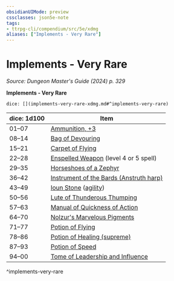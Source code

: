 ```yaml
---
obsidianUIMode: preview
cssclasses: json5e-note
tags:
- ttrpg-cli/compendium/src/5e/xdmg
aliases: ["Implements - Very Rare"]
---
```

# Implements - Very Rare
*Source: Dungeon Master's Guide (2024) p. 329* 

**Implements - Very Rare**

`dice: [](implements-very-rare-xdmg.md#^implements-very-rare)`

| dice: 1d100 | Item |
|-------------|------|
| 01–07 | [Ammunition, +3](Mechanics/items/3-ammunition-xdmg.md) |
| 08–14 | [Bag of Devouring](Mechanics/items/bag-of-devouring-xdmg.md) |
| 15–21 | [Carpet of Flying](Mechanics/items/carpet-of-flying-xdmg.md) |
| 22–28 | [Enspelled Weapon](Mechanics/items/enspelled-weapon-xdmg.md) (level 4 or 5 spell) |
| 29–35 | [Horseshoes of a Zephyr](Mechanics/items/horseshoes-of-a-zephyr-xdmg.md) |
| 36–42 | [Instrument of the Bards (Anstruth harp)](Mechanics/items/instrument-of-the-bards-anstruth-harp-xdmg.md) |
| 43–49 | [Ioun Stone](Mechanics/items/ioun-stone-xdmg.md) ([agility](Mechanics/items/ioun-stone-agility-xdmg.md)) |
| 50–56 | [Lute of Thunderous Thumping](Mechanics/items/lute-of-thunderous-thumping-xdmg.md) |
| 57–63 | [Manual of Quickness of Action](Mechanics/items/manual-of-quickness-of-action-xdmg.md) |
| 64–70 | [Nolzur's Marvelous Pigments](Mechanics/items/nolzurs-marvelous-pigments-xdmg.md) |
| 71–77 | [Potion of Flying](Mechanics/items/potion-of-flying-xdmg.md) |
| 78–86 | [Potion of Healing (supreme)](Mechanics/items/potion-of-supreme-healing-xdmg.md) |
| 87–93 | [Potion of Speed](Mechanics/items/potion-of-speed-xdmg.md) |
| 94–00 | [Tome of Leadership and Influence](Mechanics/items/tome-of-leadership-and-influence-xdmg.md) |
^implements-very-rare